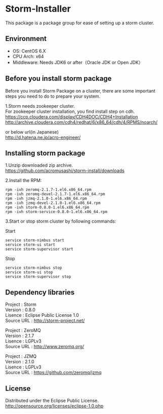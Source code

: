 # Storm-Installer

This package is a package group for ease of setting up a storm cluster.


## Environment

* OS: CentOS 6.X
* CPU Arch: x64
* Middleware: Needs JDK6 or after（Oracle JDK or Open JDK）


## Before you install storm package

Before you install Storm Package on a cluster,
there are some important steps you need to do to prepare your system.

1.Storm needs zookeeper cluster.  
  For zookeeper cluster installation, you find install step on cdh.  
  https://ccp.cloudera.com/display/CDH4DOC/CDH4+Installation  
  http://archive.cloudera.com/cdh4/redhat/6/x86_64/cdh/4/RPMS/noarch/  

  or below url(in Japanese)  
  http://d.hatena.ne.jp/acro-engineer/  


## Installing storm package

1.Unzip downloaded zip archive.  
  https://github.com/acromusashi/storm-install/downloads  

2.Install the RPM:
```
rpm -ivh zeromq-2.1.7-1.el6.x86_64.rpm  
rpm -ivh zeromq-devel-2.1.7-1.el6.x86_64.rpm  
rpm -ivh jzmq-2.1.0-1.el6.x86_64.rpm  
rpm -ivh jzmq-devel-2.1.0-1.el6.x86_64.rpm  
rpm -ivh storm-0.8.0-1.el6.x86_64.rpm  
rpm -ivh storm-service-0.8.0-1.el6.x86_64.rpm  
```

3.Start or stop storm cluster by following commands:

Start
```
service storm-nimbus start  
service storm-ui start  
service storm-supervisor start  
```

Stop
```
service storm-nimbus stop  
service storm-ui stop  
service storm-supervisor stop  
```


## Dependency libraries

Project    : Storm  
Version    : 0.8.0  
Lisence    : Eclipse Public License 1.0  
Source URL : http://storm-project.net/  

Project    : ZeroMQ  
Version    : 2.1.7  
Lisence    : LGPLv3  
Source URL : http://www.zeromq.org/  

Project    : JZMQ  
Version    : 2.1.0  
Lisence    : LGPLv3  
Source URL : https://github.com/zeromq/jzmq  


## License

Distributed under the Eclipse Public License.
http://opensource.org/licenses/eclipse-1.0.php
